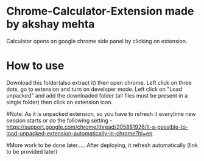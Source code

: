 # Chrome-Calculator-Extension made by akshay mehta 
Calculator opens on google chrome side panel by clicking on extension.

# How to use
Download this folder(also extract it) then open chrome. Left click on three dots, go to extension and turn on developer mode. Left click on "Load unpacked" and add the downloaded folder (all files must be present in a single folder) then click on extension icon.

#Note:
As it is unpacked extension, so you have to refresh it everytime new session starts or do the following setting - https://support.google.com/chrome/thread/205881926/it-s-possible-to-load-unpacked-extension-automatically-in-chrome?hl=en.

#More work to be done  later..... 
After deploying, it refresh automatically (link to be provided later)
